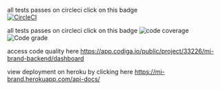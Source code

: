  all tests passes on circleci click on this badge  
[![CircleCI](https://circleci.com/gh/munyanezaarmel/mi-brand-backend/tree/main.svg?style=svg)](https://circleci.com/gh/munyanezaarmel/mi-brand-backend/tree/main)

   all tests passes on circleci click on this badge    ![code coverage ](https://api.codiga.io/project/33226/score/svg) ![Code grade](https://api.codiga.io/project/33226/status/svg)


 access code quality here https://app.codiga.io/public/project/33226/mi-brand-backend/dashboard
 
 
view deployment on heroku by clicking here https://mi-brand.herokuapp.com/api-docs/
